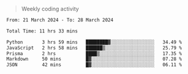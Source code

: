 > Weekly coding activity
<!--START_SECTION:waka-->

```txt
From: 21 March 2024 - To: 28 March 2024

Total Time: 11 hrs 33 mins

Python       3 hrs 59 mins   ████████▓░░░░░░░░░░░░░░░░   34.49 %
JavaScript   2 hrs 58 mins   ██████▒░░░░░░░░░░░░░░░░░░   25.79 %
Prisma       2 hrs           ████▒░░░░░░░░░░░░░░░░░░░░   17.35 %
Markdown     50 mins         █▓░░░░░░░░░░░░░░░░░░░░░░░   07.28 %
JSON         42 mins         █▓░░░░░░░░░░░░░░░░░░░░░░░   06.11 %
```

<!--END_SECTION:waka-->
